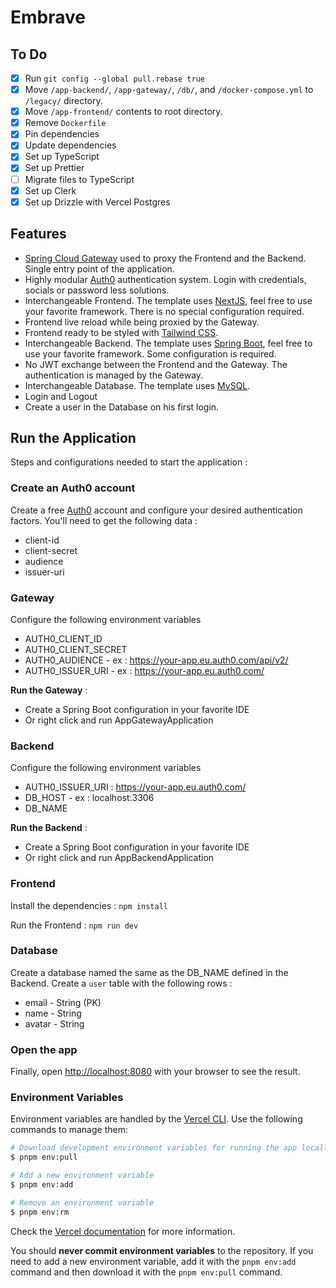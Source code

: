 # Embrave

## To Do

- [x] Run `git config --global pull.rebase true`
- [x] Move `/app-backend/`, `/app-gateway/`, `/db/`, and `/docker-compose.yml` to `/legacy/`
      directory.
- [x] Move `/app-frontend/` contents to root directory.
- [x] Remove `Dockerfile`
- [x] Pin dependencies
- [x] Update dependencies
- [x] Set up TypeScript
- [x] Set up Prettier
- [ ] Migrate files to TypeScript
- [x] Set up Clerk
- [x] Set up Drizzle with Vercel Postgres

## Features

- [Spring Cloud Gateway](https://spring.io/projects/spring-cloud-gateway) used to proxy the Frontend
  and the Backend. Single entry point of the application.
- Highly modular [Auth0](https://auth0.com/) authentication system. Login with credentials, socials
  or password less solutions.
- Interchangeable Frontend. The template uses [NextJS](https://nextjs.org/), feel free to use your
  favorite framework. There is no special configuration required.
- Frontend live reload while being proxied by the Gateway.
- Frontend ready to be styled with [Tailwind CSS](https://tailwindcss.com/).
- Interchangeable Backend. The template uses [Spring Boot](https://spring.io/), feel free to use
  your favorite framework. Some configuration is required.
- No JWT exchange between the Frontend and the Gateway. The authentication is managed by the
  Gateway.
- Interchangeable Database. The template uses [MySQL](https://www.mysql.com/).
- Login and Logout
- Create a user in the Database on his first login.

## Run the Application

Steps and configurations needed to start the application :

### Create an Auth0 account

Create a free [Auth0](https://auth0.com/) account and configure your desired authentication factors.
You'll need to get the following data :

- client-id
- client-secret
- audience
- issuer-uri

### Gateway

Configure the following environment variables

- AUTH0_CLIENT_ID
- AUTH0_CLIENT_SECRET
- AUTH0_AUDIENCE - ex : https://your-app.eu.auth0.com/api/v2/
- AUTH0_ISSUER_URI - ex : https://your-app.eu.auth0.com/

**Run the Gateway** :

- Create a Spring Boot configuration in your favorite IDE
- Or right click and run AppGatewayApplication

### Backend

Configure the following environment variables

- AUTH0_ISSUER_URI : https://your-app.eu.auth0.com/
- DB_HOST - ex : localhost:3306
- DB_NAME

**Run the Backend** :

- Create a Spring Boot configuration in your favorite IDE
- Or right click and run AppBackendApplication

### Frontend

Install the dependencies : `npm install`

Run the Frontend : `npm run dev`

### Database

Create a database named the same as the DB_NAME defined in the Backend. Create a `user` table with
the following rows :

- email - String (PK)
- name - String
- avatar - String

### Open the app

Finally, open [http://localhost:8080](http://localhost:8081) with your browser to see the result.

### Environment Variables

Environment variables are handled by the [Vercel CLI](https://vercel.com/docs/cli/env). Use the
following commands to manage them:

```sh
# Download development environment variables for running the app locally
$ pnpm env:pull

# Add a new environment variable
$ pnpm env:add

# Remove an environment variable
$ pnpm env:rm
```

Check the [Vercel documentation](https://vercel.com/docs/concepts/projects/environment-variables)
for more information.

You should **never commit environment variables** to the repository. If you need to add a new
environment variable, add it with the `pnpm env:add` command and then download it with the
`pnpm env:pull` command.
